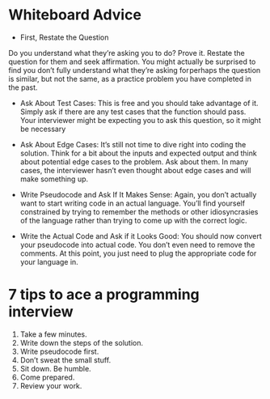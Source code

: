 # Whiteboard Advice

- First, Restate the Question

Do you understand what they’re asking you to do? Prove it. Restate the question for them and seek affirmation. You might actually be surprised to find you don’t fully understand what they’re asking for perhaps the question is similar, but not the same, as a practice problem you have completed in the past. 

- Ask About Test Cases:
This is free and you should take advantage of it. Simply ask if there are any test cases that the function should pass. Your interviewer might be expecting you to ask this question, so it might be necessary

- Ask About Edge Cases:
It’s still not time to dive right into coding the solution. Think for a bit about the inputs and expected output and think about potential edge cases to the problem. Ask about them. In many cases, the interviewer hasn’t even thought about edge cases and will make something up.


- Write Pseudocode and Ask If It Makes Sense:
Again, you don’t actually want to start writing code in an actual language. You’ll find yourself constrained by trying to remember the methods or other idiosyncrasies of the language rather than trying to come up with the correct logic.

- Write the Actual Code and Ask if it Looks Good:
You should now convert your pseudocode into actual code. You don’t even need to remove the comments. At this point, you just need to plug the appropriate code for your language in. 


# 7 tips to ace a programming interview

1) Take a few minutes.
2) Write down the steps of the solution.
3) Write pseudocode first.
4) Don’t sweat the small stuff.
5) Sit down. Be humble.
6) Come prepared.
7) Review your work.
